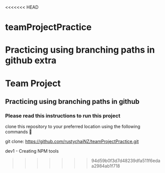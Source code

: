 <<<<<<< HEAD
# teamProjectPractice
Practicing using branching paths in github extra
=======
# Team Project 

## Practicing using branching paths in github

### Please read this instructions to run this project

clone this repository to your preferred location using the following commands :metal:   

git clone: https://github.com/rustychaiNZ/teamProjectPractice.git 

dev1 - Creating NPM tools

>>>>>>> 94d59b0f3d7d48239dfa511f6edaa2984ab1f718

